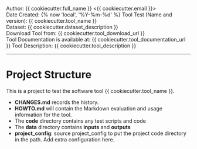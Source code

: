 Author: {{ cookiecutter.full_name }} <{{ cookiecutter.email }}>   
Date Created: {% now 'local', '%Y-%m-%d' %}
Tool Test (Name and version): {{ cookiecutter.tool_name }}  
Dataset: {{ cookiecutter.dataset_description }}       
Download Tool from: {{ cookiecutter.tool_download_url }}  
Tool Documentation is available at: {{ cookiecutter.tool_documentation_url }}  Tool Description: {{ cookiecutter.tool_description }} 

----------------

# Project Structure

This is a project to test the software tool {{ cookiecutter.tool_name }}.
- **CHANGES.md** records the history.
- **HOWTO.md** will contain the Markdown evaluation and usage information for the tool.
- The **code** directory contains any test scripts and code
- The **data** directory contains **inputs** and **outputs**
- **project_config**: source project_config to put the project code directory in the path. Add extra configuration here. 

